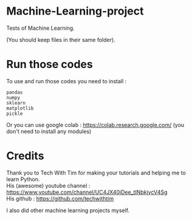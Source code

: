 # Machine-Learning-project

Tests of Machine Learning. 

(You should keep files in their same folder).

# Run those codes

To use and run those codes you need to install :

```
pandas
numpy
sklearn
matplotlib
pickle
```
Or you can use google colab : https://colab.research.google.com/ (you don't need to install any modules)

# Credits 

Thank you to Tech With Tim for making your tutorials and helping me to learn Python. </br>
His (awesome) youtube channel : https://www.youtube.com/channel/UC4JX40jDee_tINbkjycV4Sg </br>
His github : https://github.com/techwithtim 

I also did other machine learning projects myself. 



